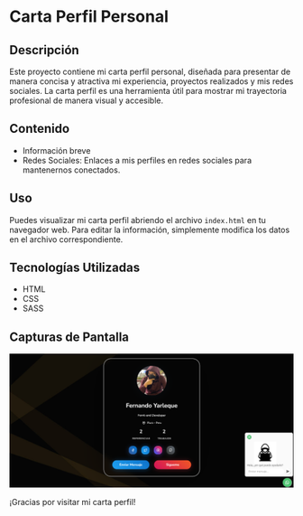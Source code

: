 
# Carta Perfil Personal


## Descripción
Este proyecto contiene mi carta perfil personal, diseñada para presentar de manera concisa y atractiva mi experiencia, proyectos realizados y mis redes sociales. La carta perfil es una herramienta útil para mostrar mi trayectoria profesional de manera visual y accesible.

## Contenido
- Información breve
- Redes Sociales: Enlaces a mis perfiles en redes sociales para mantenernos conectados.

## Uso
Puedes visualizar mi carta perfil abriendo el archivo `index.html` en tu navegador web. Para editar la información, simplemente modifica los datos en el archivo correspondiente.

## Tecnologías Utilizadas
- HTML
- CSS
- SASS

## Capturas de Pantalla
![Vista previa de la Carta Perfil](img/captura.png)

¡Gracias por visitar mi carta perfil!
